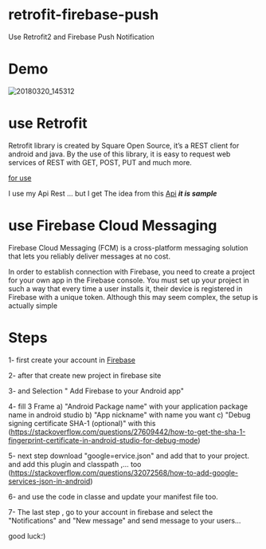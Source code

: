 # retrofit-firebase-push
Use Retrofit2 and Firebase Push Notification

# Demo

![20180320_145312](https://user-images.githubusercontent.com/26750131/37657701-1bdb279a-2c22-11e8-95ed-479f43936a41.gif)


# use Retrofit
Retrofit library is created by Square Open Source, it’s a REST client for android and java. By the use of this library, it is easy to request web services of REST with GET, POST, PUT and much more.

[for use](http://square.github.io/retrofit/)

I use my Api Rest ... but I get The idea from this [Api](https://simplifiedcoding.net/demos/marvel/) ***it is sample***

# use Firebase Cloud Messaging


Firebase Cloud Messaging (FCM) is a cross-platform messaging solution that lets you reliably deliver messages at no cost.

In order to establish connection with Firebase, you need to create a project for your own app in the Firebase console. You must set up your project in such a way that every time a user installs it, their device is registered in Firebase with a unique token. Although this may seem complex, the setup is actually simple


# Steps

1- first create your account in [Firebase](https://firebase.google.com/)

2- after that create new project in firebase site

3- and Selection " Add Firebase to your Android app"

4- fill 3 Frame 
a) "Android Package name" with your application package name in android studio
b) "App nickname" with name you want 
c) "Debug signing certificate SHA-1 (optional)" with this (https://stackoverflow.com/questions/27609442/how-to-get-the-sha-1-fingerprint-certificate-in-android-studio-for-debug-mode)

5- next step download "google=ervice.json" and add that to your project. and add this plugin and classpath ,... too (https://stackoverflow.com/questions/32072568/how-to-add-google-services-json-in-android)

6- and use the code in classe and update your manifest file too.

7- The last step , go to your account in firebase and select the "Notifications" and "New message" and send message to your users...

good luck؛)
